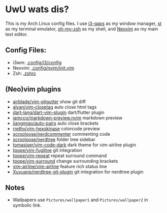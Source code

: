 # UwU wats dis?

This is my Arch Linux config files.
I use
[i3-gaps](https://github.com/Airblader/i3) as my window manager,
[st](https://st.suckless.org/) as my terminal emulator,
[oh-my-zsh](https://github.com/ohmyzsh/ohmyzsh) as my shell, and
[Neovim](https://github.com/neovim/neovim) as my main text editor.

## Config Files:

- i3wm: [.config/i3/config](https://github.com/lepiku/arch-dotfiles/blob/master/.config/i3/config)
- Neovim: [.config/nvim/init.vim](https://github.com/lepiku/arch-dotfiles/blob/master/.config/nvim/init.vim)
- Zsh: [.zshrc](https://github.com/lepiku/arch-dotfiles/blob/master/.zshrc)

## (Neo)vim plugins

- [airblade/vim-gitgutter](https://github.com/airblade/vim-gitgutter) show git diff
- [alvan/vim-closetag](https://github.com/alvan/vim-closetag) auto close html tags
- [dart-lang/dart-vim-plugin](https://github.com/dart-lang/dart-vim-plugin) dart/flutter plugin
- [iamcco/markdown-preview.nvim](https://github.com/iamcco/markdown-preview.nvim) markdown preview
- [jiangmiao/auto-pairs](https://github.com/jiangmiao/auto-pairs) auto close brackets
- [rrethy/vim-hexokinase](https://github.com/rrethy/vim-hexokinase) colorcode preview
- [scrooloose/nerdcommenter](https://github.com/scrooloose/nerdcommenter) commenting code
- [scrooloose/nerdtree](https://github.com/scrooloose/nerdtree) folder tree sidebar
- [tomasiser/vim-code-dark](https://github.com/tomasiser/vim-code-dark) dark theme for vim-airline plugin
- [tpope/vim-fugitive](https://github.com/tpope/vim-fugitive) git integration
- [tpope/vim-repeat](https://github.com/tpope/vim-repeat) repeat surround command
- [tpope/vim-surround](https://github.com/tpope/vim-surround) change surrounding brackets
- [vim-airline/vim-airline](https://github.com/vim-airline/vim-airline) feature rich status line
- [Xuyuanp/nerdtree-git-plugin](https://github.com/Xuyuanp/nerdtree-git-plugin) git integration for nerdtree plugin

## Notes

- Wallpapers use `Pictures/wallpaper1` and `Pictures/wallpaper2` in symbolic link.
